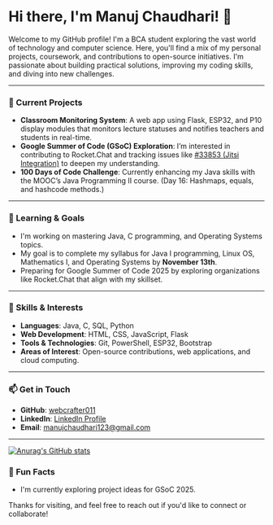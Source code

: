 # Hi there, I'm Manuj Chaudhari! 👋

Welcome to my GitHub profile! I'm a BCA student exploring the vast world of technology and computer science. Here, you'll find a mix of my personal projects, coursework, and contributions to open-source initiatives. I'm passionate about building practical solutions, improving my coding skills, and diving into new challenges.

---

### 🔭 Current Projects
- **Classroom Monitoring System**: A web app using Flask, ESP32, and P10 display modules that monitors lecture statuses and notifies teachers and students in real-time.
- **Google Summer of Code (GSoC) Exploration**: I’m interested in contributing to Rocket.Chat and tracking issues like [#33853 (Jitsi Integration)](https://github.com/RocketChat/Rocket.Chat/issues/33853) to deepen my understanding.
- **100 Days of Code Challenge**: Currently enhancing my Java skills with the MOOC’s Java Programming II course. (Day 16: Hashmaps, equals, and hashcode methods.)

---

### 🌱 Learning & Goals
- I'm working on mastering Java, C programming, and Operating Systems topics.
- My goal is to complete my syllabus for Java I programming, Linux OS, Mathematics I, and Operating Systems by **November 13th**.
- Preparing for Google Summer of Code 2025 by exploring organizations like Rocket.Chat that align with my skillset.

---

### 💼 Skills & Interests
- **Languages**: Java, C, SQL, Python
- **Web Development**: HTML, CSS, JavaScript, Flask
- **Tools & Technologies**: Git, PowerShell, ESP32, Bootstrap
- **Areas of Interest**: Open-source contributions, web applications, and cloud computing.

---

### 📫 Get in Touch
- **GitHub**: [webcrafter011](https://github.com/webcrafter011)
- **LinkedIn**: [LinkedIn Profile](https://www.linkedin.com/in/manuj-chaudhari-54b7bb242/)
- **Email**: manujchaudhari123@gmail.com

---
[![Anurag's GitHub stats](https://github-readme-stats.vercel.app/api?username=webcrafter011)](https://github.com/webcrafter011/github-readme-stats)

### 🌟 Fun Facts
- I'm currently exploring project ideas for GSoC 2025.

Thanks for visiting, and feel free to reach out if you'd like to connect or collaborate!
